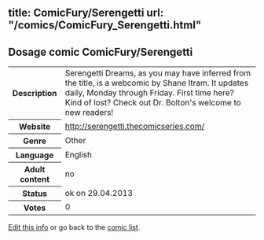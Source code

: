 title: ComicFury/Serengetti
url: "/comics/ComicFury_Serengetti.html"
---
Dosage comic ComicFury/Serengetti
-----------------------------------------

<p id="msg"></p>
<script type="text/javascript">
if (window.location.search === '?edit_info_mail=sent_ok') {
  var elem = document.getElementById("msg");
  elem.innerHTML = 'Edited information sucessfully sent for review, which is usually done daily. Thanks!';
  elem.className = 'ok';
}
</script>
<table class="comicinfo">
<tr>
<th>Description</th><td>Serengetti Dreams, as you may have inferred from the title, is a webcomic by Shane Itram. It updates daily, Monday through Friday. First time here? Kind of lost? Check out Dr. Bolton's welcome to new readers!</td>
</tr>
<tr>
<th>Website</th><td><a href="http://serengetti.thecomicseries.com/">http://serengetti.thecomicseries.com/</a></td>
</tr>
<tr>
<th>Genre</th><td>Other</td>
</tr>
<tr>
<th>Language</th><td>English</td>
</tr>
<tr>
<th>Adult content</th><td>no</td>
</tr>
<tr>
<th>Status</th><td>ok on 29.04.2013</td>
</tr>
<tr>
<th>Votes</th><td>0</td>
</tr>
</table>

[Edit this info](ComicFury_Serengetti_edit.html) or go back to the [comic list](../comic-index.html).
